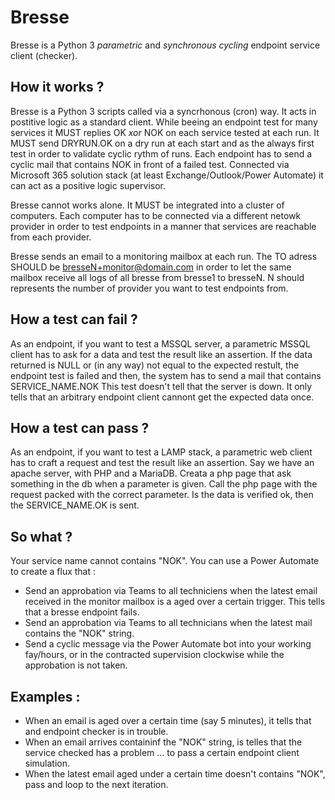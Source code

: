 # Bresse
Bresse is a Python 3 _parametric_ and _synchronous cycling_ endpoint service client (checker).

## How it works ?
Bresse is a Python 3 scripts called via a syncrhonous (cron) way. It acts in postitive logic as a standard client. While beeing an endpoint test for many services it MUST replies OK _xor_ NOK on each service tested at each run. It MUST send DRYRUN.OK on a dry run at each start and as the always first test in order to validate cyclic rythm of runs. Each endpoint has to send a cyclic mail that contains NOK in front of a failed test. Connected via Microsoft 365 solution stack (at least Exchange/Outlook/Power Automate) it can act as a positive logic supervisor.

Bresse cannot works alone. It MUST be integrated into a cluster of computers. Each computer has to be connected via a different netowk provider in order to test endpoints in a manner that services are reachable from each provider.

Bresse sends an email to a monitoring mailbox at each run. The TO adress SHOULD be bresseN+monitor@domain.com in order to let the same mailbox receive all logs of all bresse from bresse1 to bresseN. N should represents the number of provider you want to test endpoints from.

## How a test can fail ?
As an endpoint, if you want to test a MSSQL server, a parametric MSSQL client has to ask for a data and test the result like an assertion.
If the data returned is NULL or (in any way) not equal to the expected restult, the endpoint test is failed and then, the system has to send a mail that contains SERVICE_NAME.NOK This test doesn't tell that the server is down. It only tells that an arbitrary endpoint client cannont get the expected data once.

## How a test can pass ?
As an endpoint, if you want to test a LAMP stack, a parametric web client has to craft a request and test the result like an assertion. Say we have an apache server, with PHP and a MariaDB. Creata a php page that ask something in the db when a parameter is given. Call the php page with the request packed with the correct parameter. Is the data is verified ok, then the SERVICE_NAME.OK is sent.

## So what ?
Your service name cannot contains "NOK". You can use a Power Automate to create a flux that :
  - Send an approbation via Teams to all techniciens when the latest email received in the monitor mailbox is a aged over a certain trigger. This tells that a bresse endpoint fails.
  - Send an approbation via Teams to all technicians when the latest mail contains the "NOK" string.
- Send a cyclic message via the Power Automate bot into your working fay/hours, or in the contracted supervision clockwise while the approbation is not taken.

## Examples :

- When an email is aged over a certain time (say 5 minutes), it tells that and endpoint checker is in trouble.
- When an email arrives containinf the "NOK" string, is telles that the service checked has a problem ... to pass a certain endpoint client simulation.
- When the latest email aged under a certain time doesn't contains "NOK", pass and loop to the next iteration.
